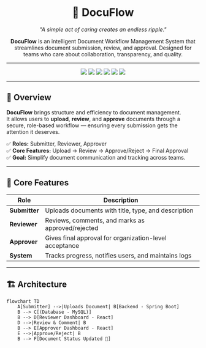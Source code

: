 <h1 align="center">📄 DocuFlow</h1>

<p align="center">
  <em>"A simple act of caring creates an endless ripple."</em>  
</p>

<p align="center">
  <b>DocuFlow</b> is an intelligent Document Workflow Management System that streamlines document submission, review, and approval.  
  Designed for teams who care about collaboration, transparency, and quality.  
</p>

---

<p align="center">
  <img src="https://img.shields.io/badge/Java-ED8B00?style=for-the-badge&logo=openjdk&logoColor=white"/>
  <img src="https://img.shields.io/badge/Spring%20Boot-6DB33F?style=for-the-badge&logo=springboot&logoColor=white"/>
  <img src="https://img.shields.io/badge/React-20232A?style=for-the-badge&logo=react&logoColor=61DAFB"/>
  <img src="https://img.shields.io/badge/MySQL-005C84?style=for-the-badge&logo=mysql&logoColor=white"/>
  <img src="https://img.shields.io/badge/JWT-SecureAuth-red?style=for-the-badge"/>
  <img src="https://img.shields.io/badge/Made%20with❤️by-Prashant_Bhusnar-blue?style=for-the-badge"/>
</p>

---

## 🌟 Overview

**DocuFlow** brings structure and efficiency to document management.  
It allows users to **upload**, **review**, and **approve** documents through a secure, role-based workflow — ensuring every submission gets the attention it deserves.

✅ **Roles:** Submitter, Reviewer, Approver  
✅ **Core Features:** Upload → Review → Approve/Reject → Final Approval  
✅ **Goal:** Simplify document communication and tracking across teams.

---

## 🧠 Core Features

| Role | Description |
|------|--------------|
| **Submitter** | Uploads documents with title, type, and description |
| **Reviewer** | Reviews, comments, and marks as approved/rejected |
| **Approver** | Gives final approval for organization-level acceptance |
| **System** | Tracks progress, notifies users, and maintains logs |

---

## 🏗️ Architecture

```mermaid
flowchart TD
    A[Submitter] -->|Uploads Document| B[Backend - Spring Boot]
    B --> C[(Database - MySQL)]
    B --> D[Reviewer Dashboard - React]
    D -->|Review & Comment| B
    B --> E[Approver Dashboard - React]
    E -->|Approve/Reject| B
    B --> F[Document Status Updated 🔁]
